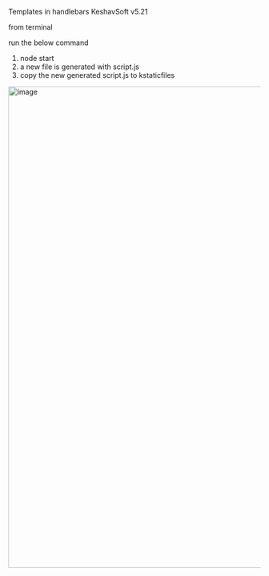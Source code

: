 Templates in handlebars KeshavSoft v5.21

from terminal

run the below command

1. node start
2. a new file is generated with script.js
3. copy the new generated script.js to kstaticfiles

<img width="960" alt="image" src="https://user-images.githubusercontent.com/115708070/233656443-dda37c67-b593-4257-8af1-2c9a3dcdc278.png">
